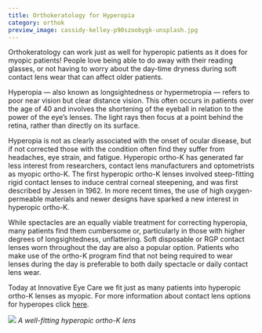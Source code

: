 ```yaml
---
title: Orthokeratology for Hyperopia
category: orthok
preview_image: cassidy-kelley-p90szoobygk-unsplash.jpg
---
```


<div class="employee-heading">
<p>Orthokeratology can work just as well for hyperopic patients as it does for myopic patients! People love being able to do away with their reading glasses, or not having to worry about the day-time dryness during soft contact lens wear that can affect older patients.</p>
</div>

Hyperopia — also known as longsightedness or hypermetropia — refers to poor near vision but clear distance vision. This often occurs in patients over the age of 40 and involves the shortening of the eyeball in relation to the power of the eye’s lenses. The light rays then focus at a point behind the retina, rather than directly on its surface.

Hyperopia is not as clearly associated with the onset of ocular disease, but if not corrected those with the condition often find they suffer from headaches, eye strain, and fatigue. Hyperopic ortho-K has generated far less interest from researchers, contact lens manufacturers and optometrists as myopic ortho-K. The first hyperopic ortho-K lenses involved steep-fitting rigid contact lenses to induce central corneal steepening, and was first described by Jessen in 1962. In more recent times, the use of high oxygen-permeable materials and newer designs have sparked a new interest in hyperopic ortho-K.

While spectacles are an equally viable treatment for correcting hyperopia, many patients find them cumbersome or, particularly in those with higher degrees of longsightedness, unflattering. Soft disposable or RGP contact lenses worn throughout the day are also a popular option. Patients who make use of the ortho-K program find that not being required to wear lenses during the day is preferable to both daily spectacle or daily contact lens wear.

Today at Innovative Eye Care we fit just as many patients into hyperopic ortho-K lenses as myopic. For more information about contact lens options for hyperopes click [here](/what-we-do/hyperopia).

![](/uploads/hyperopic-ok.jpg)
_A well-fitting hyperopic ortho-K lens_
